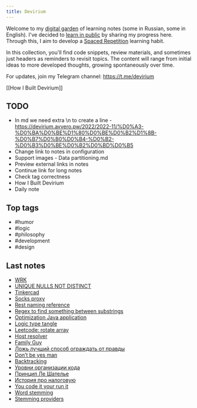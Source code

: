 ```yaml
---
title: Devirium
---
```


Welcome to my [digital garden](https://maggieappleton.com/garden-history) of learning notes (some in Russian, some in English). I've decided to [learn in public](https://dev.to/jbranchaud/how-i-learned-to-learn-in-public-2f4m) by sharing my progress here. Through this, I aim to develop a [Spaced Repetition](https://til.yenly.wtf/notes/spaced-repetition) learning habit.

In this collection, you'll find code snippets, review materials, and sometimes just headers as reminders to revisit topics. The content will range from initial ideas to more developed thoughts, growing spontaneously over time.

For updates, join my Telegram channel: https://t.me/devirium

[[How I Built Devirium]]

## TODO

- In md we need extra \n to create a line - https://devirium.avvero.pw/2022/2022-11/%D0%A3-%D0%BA%D0%BE%D1%80%D0%BE%D0%B2%D1%8B-%D0%B7%D0%B0%D0%B4-%D0%B2-%D0%B3%D0%BE%D0%B2%D0%BD%D0%B5
- Change link to notes in configuration
- Support images - Data partitioning.md
- Preview external links in notes
- Continue link for long notes
- Check tag correctness
- How I Built Devirium
- Daily note

## Top tags
- #humor
- #logic
- #philosophy
- #development
- #design

## Last notes
- [WRK](2022/2022-12/WRK.md)
- [UNIQUE NULLS NOT DISTINCT](2022/2022-12/UNIQUE-NULLS-NOT-DISTINCT.md)
- [Tinkercad](2022/2022-12/Tinkercad.md)
- [Socks proxy](2022/2022-12/Socks-proxy.md)
- [Rest naming reference](2022/2022-12/Rest-naming-reference.md)
- [Regex to find something between substrings](2022/2022-12/Regex-to-find-something-between-substrings.md)
- [Optimization Java application](2022/2022-12/Optimization-Java-application.md)
- [Logic type tangle](2022/2022-12/Logic-type-tangle.md)
- [Leetcode: rotate array](2022/2022-12/Leetcode:-rotate-array.md)
- [Host resolver](2022/2022-12/Host-resolver.md)
- [Family Guy](2022/2022-12/Family-Guy.md)
- [Ложь лучший способ ограждать от правды](2022/2022-12/Ложь-лучший-способ-ограждать-от-правды.md)
- [Don’t be yes man](2022/2022-12/Don’t-be-yes-man.md)
- [Backtracking](2022/2022-12/Backtracking.md)
- [Уровни организации кода](2022/2022-12/Уровни-организации-кода.md)
- [Принцип Ле Шателье](2022/2022-12/Принцип-Ле-Шателье.md)
- [История про налоговую](2022/2022-12/История-про-налоговую.md)
- [You code it your run it](2022/2022-11/You-code-it-your-run-it.md)
- [Word stemming](2022/2022-11/Word-stemming.md)
- [Stemming providers](2022/2022-11/Stemming-providers.md)
